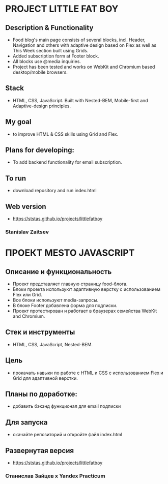# PROJECT LITTLE FAT BOY

## Description & Functionality
* Food blog's main page consists of several blocks, incl. Header, Navigation and others with adaptive design based on Flex as well as This Week section built using Grids.
* Added subscription form at Footer block.
* All blocks use @media inquiries.
* Project has been tested and works on WebKit and Chromium based desktop/mobile browsers.

## Stack
* HTML, CSS, JavaScript. Built with Nested-BEM, Mobile-first and Adaptive-design principles.

## My goal
* to improve HTML & CSS skills using Grid and Flex.

## Plans for developing:  
* To add backend functionality for email subscription.

## To run
* download repository and run index.html

## Web version
* https://ststas.github.io/projects/littlefatboy

### Stanislav Zaitsev 

# ПРОЕКТ MESTO JAVASCRIPT

## Описание и функциональность
* Проект представляет главную страницу food-блога.
* Блоки проекта используют адаптивную верстку с использованием Flex или Grid.
* Все блоки используют media-запросы.
* В блоке Footer добавлена форма для подписки.
* Проект протестирован и работает в браузерах семейства WebKit and Chromium.

## Стек и инструменты
* HTML, CSS, JavaScript, Nested-BEM.

## Цель
* прокачать навыки по работе с HTML и CSS с использованием Flex и Grid для адаптивной верстки.

## Планы по доработке:  
* добавить бэкэнд функционал для email подписки

## Для запуска
* скачайте репозиторий и откройте файл index.html

## Развернутая версия
* https://ststas.github.io/projects/littlefatboy

### Станислав Зайцев х Yandex Practicum 